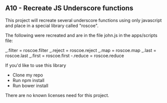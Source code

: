 ## A10 - Recreate JS Underscore functions

This project will recreate several underscore functions using only javascript and place in a special library called "roscoe".

The following were recreated and are in the file john.js in the apps/scripts file:

_.filter  =  roscoe.filter
_.reject  =  roscoe.reject
_.map     =  roscoe.map
_.last    =  roscoe.last
_.first   =  roscoe.first
-.reduce  =  roscoe.reduce

If you'd like to use this library
 - Clone my repo
 - Run npm install
 - Run bower install


There are no known licenses need for this project.
